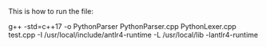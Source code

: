 This is how to run the file:

g++ -std=c++17 -o PythonParser PythonParser.cpp PythonLexer.cpp test.cpp -I /usr/local/include/antlr4-runtime -L /usr/local/lib -lantlr4-runtime 
